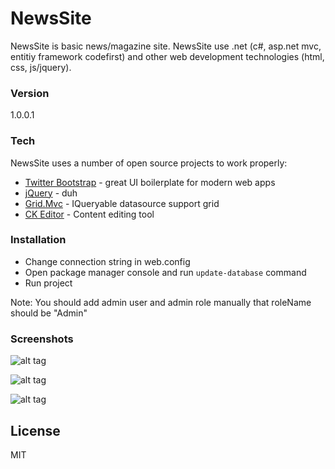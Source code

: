 # NewsSite

NewsSite is basic news/magazine site. NewsSite use .net (c#, asp.net mvc, entitiy framework codefirst) and other web development technologies (html, css, js/jquery). 

### Version
1.0.0.1

### Tech

NewsSite uses a number of open source projects to work properly:

* [Twitter Bootstrap] - great UI boilerplate for modern web apps
* [jQuery] - duh
* [Grid.Mvc] - IQueryable datasource support grid
* [CK Editor] - Content editing tool

### Installation

- Change connection string in web.config
- Open package manager console and run `update-database` command
- Run project

Note: You should add admin user and admin role manually that roleName should be "Admin"

### Screenshots

![alt tag](http://g25.imgup.net/Capture4366.PNG)

![alt tag](http://f52.imgup.net/Capture12641.PNG)

![alt tag](http://n04.imgup.net/Capture2bab4.PNG)

License
----

MIT

[Twitter Bootstrap]:http://twitter.github.com/bootstrap/
[jQuery]:http://jquery.com
[Grid.Mvc]:https://gridmvc.codeplex.com/
[CK Editor]:http://ckeditor.com/
